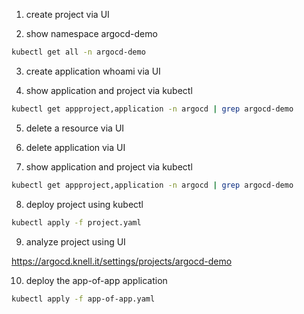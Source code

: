 1. create project via UI

2. show namespace argocd-demo

```bash
kubectl get all -n argocd-demo
```

3. create application whoami via UI

4. show application and project via kubectl

```bash
kubectl get appproject,application -n argocd | grep argocd-demo
```

5. delete a resource via UI

6. delete application via UI

7. show application and project via kubectl

```bash
kubectl get appproject,application -n argocd | grep argocd-demo
```

8. deploy project using kubectl

```bash
kubectl apply -f project.yaml
```

9. analyze project using UI

https://argocd.knell.it/settings/projects/argocd-demo

10. deploy the app-of-app application

```bash
kubectl apply -f app-of-app.yaml
```
